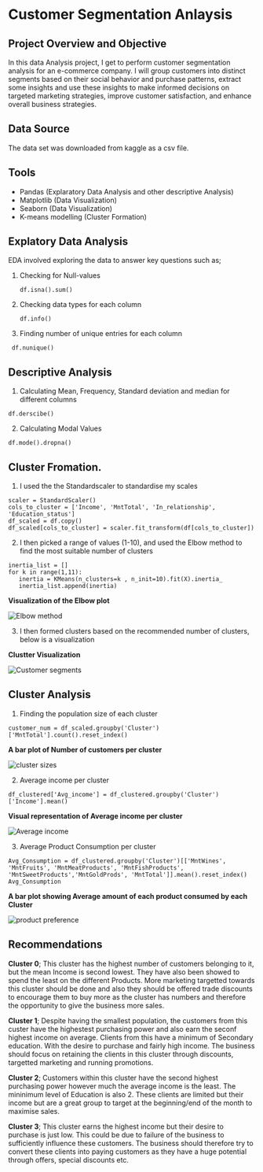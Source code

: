 # Customer Segmentation Anlaysis
## Project Overview and Objective
In this data Analysis project, I get to perform customer segmentation analysis for an e-commerce company. 
I will group customers into distinct segments based on their social behavior and purchase patterns, extract some insights 
and use these insights to make informed decisions on targeted marketing strategies, improve customer satisfaction, and enhance overall business strategies.

## Data Source
The data set was downloaded from kaggle as a csv file.

## Tools 
- Pandas (Explaratory Data Analysis and other descriptive Analysis)
- Matplotlib (Data Visualization)
- Seaborn (Data Visualization)
- K-means modelling (Cluster Formation)

## Explatory Data Analysis
EDA involved exploring the data to answer key questions such as;
1. Checking for Null-values
   ```Pandas
   df.isna().sum()
   ```
2. Checking data types for each column
     ```
   df.info()
   ```
3. Finding number of unique entries for each column
  ```Pandas
   df.nunique()
  ```
## Descriptive Analysis
1. Calculating Mean, Frequency, Standard deviation and median for different columns
```Pandas
df.derscibe()
```
2. Calculating Modal Values
```Pandas
df.mode().dropna()
```
## Cluster Fromation.
1. I used the the Standardscaler to standardise my scales   
```from sklearn.preprocessing import StandardScaler
scaler = StandardScaler()
cols_to_cluster = ['Income', 'MntTotal', 'In_relationship', 'Education_status']
df_scaled = df.copy()
df_scaled[cols_to_cluster] = scaler.fit_transform(df[cols_to_cluster])
```
2. I then picked a range of values (1-10), and used the Elbow method to find the most suitable number of clusters
 ```X = df_scaled[cols_to_cluster]
inertia_list = []
for k in range(1,11):
    inertia = KMeans(n_clusters=k , n_init=10).fit(X).inertia_
    inertia_list.append(inertia)
```
**Visualization of the Elbow plot**

![Elbow method](https://github.com/solomonadupa/Customer-Segmentation-Analysis/assets/160836596/13e8271a-1c0a-4873-b9ef-072af208ef90)

3. I then formed clusters based on the recommended number of clusters, below is a visualization

**Clustter Visualization**

![Customer segments](https://github.com/solomonadupa/Customer-Segmentation-Analysis/assets/160836596/d9fc778a-7764-482a-a410-47bbb393d97c)

## Cluster Analysis
1. Finding the population size of each cluster
```
customer_num = df_scaled.groupby('Cluster')['MntTotal'].count().reset_index()
```
**A bar plot of Number of customers per cluster**

![cluster sizes](https://github.com/solomonadupa/Customer-Segmentation-Analysis/assets/160836596/3b89b4ce-b1e2-46a0-bbb3-3603c1f94643)

2. Average income per cluster
```
df_clustered['Avg_income'] = df_clustered.groupby('Cluster')['Income'].mean()
```
**Visual representation of Average income per cluster**

![Average income](https://github.com/solomonadupa/Customer-Segmentation-Analysis/assets/160836596/fc60f97a-d71c-4d6f-aaf9-70814f370253)

3. Average Product Consumption per cluster
```
Avg_Consumption = df_clustered.groupby('Cluster')[['MntWines', 'MntFruits', 'MntMeatProducts', 'MntFishProducts', 'MntSweetProducts','MntGoldProds', 'MntTotal']].mean().reset_index()
Avg_Consumption
```
**A bar plot showing Average amount of each product consumed by each Cluster**

![product preference](https://github.com/solomonadupa/Customer-Segmentation-Analysis/assets/160836596/82e99e7d-bb55-40a5-9c5e-03e6fc23331f)

## Recommendations
**Cluster 0**; This cluster has the highest number of customers belonging to it, but the mean Income is second lowest. They have also been showed to spend the least on the different Products. More marketing targetted towards this cluster should be done and also they should be offered trade discounts to encourage them to buy more as the cluster has numbers and therefore the opportunity to give the business more sales.

**Cluster 1**; Despite having the smallest population, the customers from this custer have the highestest purchasing power and also earn the seconf highest income on average. Clients from this have a minimum of Secondary education. With the desire to purchase and fairly high income. The business should focus on retaining the clients in this cluster through discounts, targetted marketing and running promotions.

**Cluster 2**; Customers within this cluster have the second highest purchasing power however much the average income is the least. The mininimum level of Education is also 2. These clients are limited but their income but are a great group to target at the beginning/end of the month to maximise sales.

**Cluster 3**; This cluster earns the highest income but their desire to purchase is just low. This could be due to failure of the business to sufficiently influence these customers. The business should therefore try to convert these clients into paying customers as they have a huge potential through offers, special discounts etc.




  
